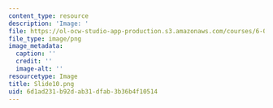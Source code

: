 ```yaml
---
content_type: resource
description: 'Image: '
file: https://ol-ocw-studio-app-production.s3.amazonaws.com/courses/6-004-computation-structures-spring-2017/6d1ad231b92dab31dfab3b36b4f10514_Slide10.png
file_type: image/png
image_metadata:
  caption: ''
  credit: ''
  image-alt: ''
resourcetype: Image
title: Slide10.png
uid: 6d1ad231-b92d-ab31-dfab-3b36b4f10514
---
```

